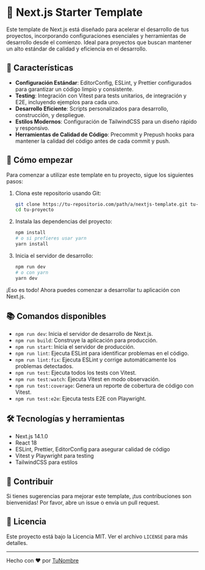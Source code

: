 # 🚀 Next.js Starter Template

Este template de Next.js está diseñado para acelerar el desarrollo de tus proyectos, incorporando configuraciones esenciales y herramientas de desarrollo desde el comienzo. Ideal para proyectos que buscan mantener un alto estándar de calidad y eficiencia en el desarrollo.

## 🌟 Características

- **Configuración Estándar**: EditorConfig, ESLint, y Prettier configurados para garantizar un código limpio y consistente.
- **Testing**: Integración con Vitest para tests unitarios, de integración y E2E, incluyendo ejemplos para cada uno.
- **Desarrollo Eficiente**: Scripts personalizados para desarrollo, construcción, y despliegue.
- **Estilos Modernos**: Configuración de TailwindCSS para un diseño rápido y responsivo.
- **Herramientas de Calidad de Código**: Precommit y Prepush hooks para mantener la calidad del código antes de cada commit y push.

## 🚀 Cómo empezar

Para comenzar a utilizar este template en tu proyecto, sigue los siguientes pasos:

1. Clona este repositorio usando Git:

    ```bash
    git clone https://tu-repositorio.com/path/a/nextjs-template.git tu-proyecto
    cd tu-proyecto
    ```

2. Instala las dependencias del proyecto:

    ```bash
    npm install
    # o si prefieres usar yarn
    yarn install
    ```

3. Inicia el servidor de desarrollo:

    ```bash
    npm run dev
    # o con yarn
    yarn dev
    ```

¡Eso es todo! Ahora puedes comenzar a desarrollar tu aplicación con Next.js.

## 📚 Comandos disponibles

- `npm run dev`: Inicia el servidor de desarrollo de Next.js.
- `npm run build`: Construye la aplicación para producción.
- `npm run start`: Inicia el servidor de producción.
- `npm run lint`: Ejecuta ESLint para identificar problemas en el código.
- `npm run lint:fix`: Ejecuta ESLint y corrige automáticamente los problemas detectados.
- `npm run test`: Ejecuta todos los tests con Vitest.
- `npm run test:watch`: Ejecuta Vitest en modo observación.
- `npm run test:coverage`: Genera un reporte de cobertura de código con Vitest.
- `npm run test:e2e`: Ejecuta tests E2E con Playwright.

## 🛠️ Tecnologías y herramientas

- Next.js 14.1.0
- React 18
- ESLint, Prettier, EditorConfig para asegurar calidad de código
- Vitest y Playwright para testing
- TailwindCSS para estilos

## 🤝 Contribuir

Si tienes sugerencias para mejorar este template, ¡tus contribuciones son bienvenidas! Por favor, abre un issue o envía un pull request.

## 📝 Licencia

Este proyecto está bajo la Licencia MIT. Ver el archivo `LICENSE` para más detalles.

---

Hecho con ❤️ por [TuNombre](https://tu-sitio-web.com)
